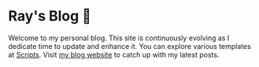 # Ray's Blog 🎒

Welcome to my personal blog. This site is continuously evolving as I dedicate time to update and enhance it. You can explore various templates at [Scripts](https://github.com/JustGoodThemes/Scriptor-Jekyll-Theme). Visit [my blog website](https://huruilizhen.github.io) to catch up with my latest posts.
